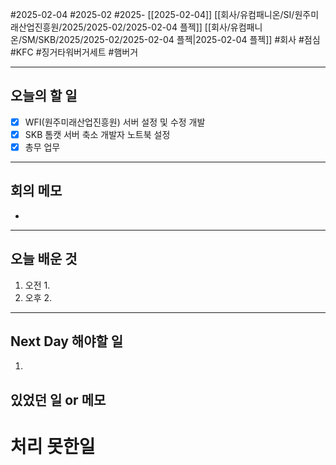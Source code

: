 #2025-02-04 #2025-02 #2025- [[2025-02-04]] [[회사/유컴패니온/SI/원주미래산업진흥원/2025/2025-02/2025-02-04 플젝]] [[회사/유컴패니온/SM/SKB/2025/2025-02/2025-02-04 플젝|2025-02-04 플젝]]
#회사 #점심 #KFC #징거타워버거세트 #햄버거

---
## 오늘의 할 일
- [x] WFI(원주미래산업진흥원) 서버 설정 및 수정 개발
- [x] SKB 톰캣 서버 축소 개발자 노트북 설정
- [x] 총무 업무
---
## 회의 메모
- 
---
## 오늘 배운 것
1. 오전
    1. 
2. 오후
    2. 
---
## Next Day 해야할 일
1. 


## 있었던 일 or 메모


# 처리 못한일